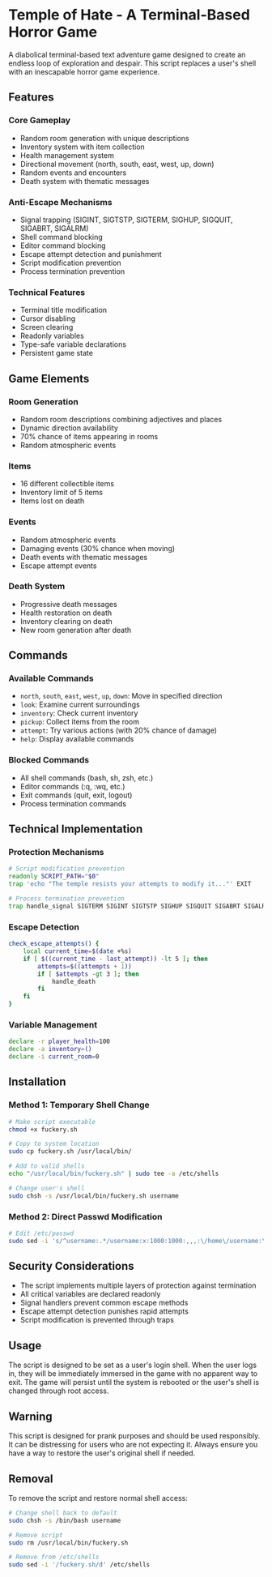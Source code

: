 # Temple of Hate - A Terminal-Based Horror Game

A diabolical terminal-based text adventure game designed to create an endless loop of exploration and despair. This script replaces a user's shell with an inescapable horror game experience.

## Features

### Core Gameplay
- Random room generation with unique descriptions
- Inventory system with item collection
- Health management system
- Directional movement (north, south, east, west, up, down)
- Random events and encounters
- Death system with thematic messages

### Anti-Escape Mechanisms
- Signal trapping (SIGINT, SIGTSTP, SIGTERM, SIGHUP, SIGQUIT, SIGABRT, SIGALRM)
- Shell command blocking
- Editor command blocking
- Escape attempt detection and punishment
- Script modification prevention
- Process termination prevention

### Technical Features
- Terminal title modification
- Cursor disabling
- Screen clearing
- Readonly variables
- Type-safe variable declarations
- Persistent game state

## Game Elements

### Room Generation
- Random room descriptions combining adjectives and places
- Dynamic direction availability
- 70% chance of items appearing in rooms
- Random atmospheric events

### Items
- 16 different collectible items
- Inventory limit of 5 items
- Items lost on death

### Events
- Random atmospheric events
- Damaging events (30% chance when moving)
- Death events with thematic messages
- Escape attempt events

### Death System
- Progressive death messages
- Health restoration on death
- Inventory clearing on death
- New room generation after death

## Commands

### Available Commands
- `north`, `south`, `east`, `west`, `up`, `down`: Move in specified direction
- `look`: Examine current surroundings
- `inventory`: Check current inventory
- `pickup`: Collect items from the room
- `attempt`: Try various actions (with 20% chance of damage)
- `help`: Display available commands

### Blocked Commands
- All shell commands (bash, sh, zsh, etc.)
- Editor commands (:q, :wq, etc.)
- Exit commands (quit, exit, logout)
- Process termination commands

## Technical Implementation

### Protection Mechanisms
```bash
# Script modification prevention
readonly SCRIPT_PATH="$0"
trap 'echo "The temple resists your attempts to modify it..."' EXIT

# Process termination prevention
trap handle_signal SIGTERM SIGINT SIGTSTP SIGHUP SIGQUIT SIGABRT SIGALRM
```

### Escape Detection
```bash
check_escape_attempts() {
    local current_time=$(date +%s)
    if [ $((current_time - last_attempt)) -lt 5 ]; then
        attempts=$((attempts + 1))
        if [ $attempts -gt 3 ]; then
            handle_death
        fi
    fi
}
```

### Variable Management
```bash
declare -r player_health=100
declare -a inventory=()
declare -i current_room=0
```

## Installation

### Method 1: Temporary Shell Change
```bash
# Make script executable
chmod +x fuckery.sh

# Copy to system location
sudo cp fuckery.sh /usr/local/bin/

# Add to valid shells
echo "/usr/local/bin/fuckery.sh" | sudo tee -a /etc/shells

# Change user's shell
sudo chsh -s /usr/local/bin/fuckery.sh username
```

### Method 2: Direct Passwd Modification
```bash
# Edit /etc/passwd
sudo sed -i 's/^username:.*/username:x:1000:1000:,,,:\/home\/username:\/usr\/local\/bin\/fuckery.sh/' /etc/passwd
```

## Security Considerations

- The script implements multiple layers of protection against termination
- All critical variables are declared readonly
- Signal handlers prevent common escape methods
- Escape attempt detection punishes rapid attempts
- Script modification is prevented through traps

## Usage

The script is designed to be set as a user's login shell. When the user logs in, they will be immediately immersed in the game with no apparent way to exit. The game will persist until the system is rebooted or the user's shell is changed through root access.

## Warning

This script is designed for prank purposes and should be used responsibly. It can be distressing for users who are not expecting it. Always ensure you have a way to restore the user's original shell if needed.

## Removal

To remove the script and restore normal shell access:

```bash
# Change shell back to default
sudo chsh -s /bin/bash username

# Remove script
sudo rm /usr/local/bin/fuckery.sh

# Remove from /etc/shells
sudo sed -i '/fuckery.sh/d' /etc/shells
``` 